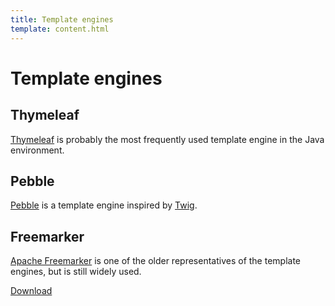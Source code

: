 ```yaml
---
title: Template engines
template: content.html
---
```


# Template engines

## Thymeleaf

[Thymeleaf](https://www.thymeleaf.org/) is probably the most frequently used template engine in the Java environment.

## Pebble

[Pebble](https://pebbletemplates.io/) is a template engine inspired by [Twig](https://twig.symfony.com/).

## Freemarker

[Apache Freemarker](https://freemarker.apache.org) is one of the older representatives of the template engines, but is still widely used.

[Download](https://github.com/CondationCMS/freemarker-module/releases)

